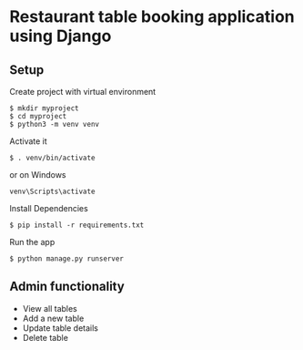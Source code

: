 # Restaurant table booking application using Django

## Setup
Create project with virtual environment

```console
$ mkdir myproject
$ cd myproject
$ python3 -m venv venv
```

Activate it
```console
$ . venv/bin/activate
```

or on Windows
```console
venv\Scripts\activate
```

Install Dependencies
```console
$ pip install -r requirements.txt
```

Run the app
```console
$ python manage.py runserver
```

## Admin functionality
- View all tables
- Add a new table
- Update table details
- Delete table


